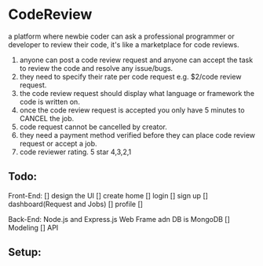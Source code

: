 # CodeReview
a platform where newbie coder can ask a professional programmer or developer to review their code, it's like a marketplace for code reviews.


1. anyone can post a code review request and anyone can accept the task to review the code and resolve any issue/bugs.
2. they need to specify their rate per code request e.g. $2/code review request.
3. the code review request should display what language or framework the code is written on.
4. once the code review request is accepted you only have 5 minutes to CANCEL the job.
5. code request cannot be cancelled by creator.
6. they need a payment method verified before they can place code review request or accept a job.
7. code reviewer rating. 5 star 4,3,2,1


## Todo:
Front-End:
[] design the UI
[] create home
[] login
[] sign up
[] dashboard(Request and Jobs)
[] profile
[] 

Back-End:
Node.js and Express.js Web Frame adn DB is MongoDB
[] Modeling
[] API


## Setup:


